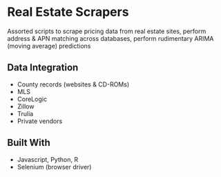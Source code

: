 # Real Estate Scrapers 

Assorted scripts to scrape pricing data from real estate sites, perform address & APN matching across databases, perform rudimentary ARIMA (moving average) predictions


## Data Integration

* County records (websites & CD-ROMs)
* MLS 
* CoreLogic
* Zillow
* Trulia
* Private vendors


## Built With

* Javascript, Python, R
* Selenium (browser driver) 
